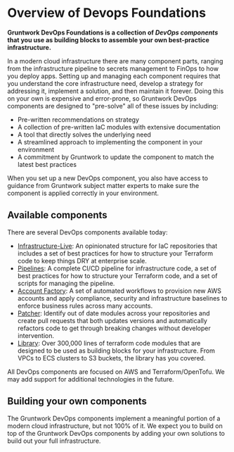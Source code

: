 # Overview of Devops Foundations

**Gruntwork DevOps Foundations is a collection of _DevOps components_ that you use as building blocks to assemble your own best-practice infrastructure.**

In a modern cloud infrastructure there are many component parts, ranging from the infrastructure pipeline to secrets management to FinOps to how you deploy apps. Setting up and managing each component requires that you understand the core infrastructure need, develop a strategy for addressing it, implement a solution, and then maintain it forever. Doing this on your own is expensive and error-prone, so Gruntwork DevOps components are designed to "pre-solve" all of these issues by including:

- Pre-written recommendations on strategy
- A collection of pre-written IaC modules with extensive documentation
- A tool that directly solves the underlying need
- A streamlined approach to implementing the component in your environment
- A commitment by Gruntwork to update the component to match the latest best practices

When you set up a new DevOps component, you also have access to guidance from Gruntwork subject matter experts to make sure the component is applied correctly in your environment.

## Available components

There are several DevOps components available today:

* [Infrastructure-Live](./infrastructure-live.md): An opinionated structure for IaC repositories that includes a set of best practices for how to structure your Terraform code to keep things DRY at enterprise scale.
* [Pipelines](/docs/2.0/docs/pipelines/concepts/overview.md): A complete CI/CD pipeline for infrastructure code, a set of best practices for how to structure your Terraform code, and a set of scripts for managing the pipeline.
* [Account Factory](/docs/2.0/docs/accountfactory/concepts/): A set of automated workflows to provision new AWS accounts and apply compliance, security and infrastructure baselines to enforce business rules across many accounts.
* [Patcher](/docs/2.0/docs/patcher/concepts/index): Identify out of date modules across your repositories and create pull requests that both updates versions and automatically refactors code to get through breaking changes without developer intervention.
* [Library](/docs/2.0/docs/library/concepts/overview): Over 300,000 lines of terraform code modules that are designed to be used as building blocks for your infrastructure. From VPCs to ECS clusters to S3 buckets, the library has you covered.
<!-- * [Catalog]  -- see DEV-628 -->
<!-- Something about networking / transit gateway? -->

All DevOps components are focused on AWS and Terraform/OpenTofu. We may add support for additional technologies in the future.

## Building your own components

The Gruntwork DevOps components implement a meaningful portion of a modern cloud infrastructure, but not 100% of it. We expect you to build on top of the Gruntwork DevOps components by adding your own solutions to build out your full infrastructure.
